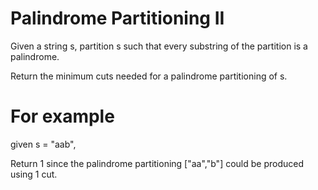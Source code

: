 # Palindrome Partitioning II 
Given a string s, partition s such that every substring of the partition is a palindrome.

Return the minimum cuts needed for a palindrome partitioning of s.

# For example
given s = "aab",

Return 1 since the palindrome partitioning ["aa","b"] could be produced using 1 cut.

